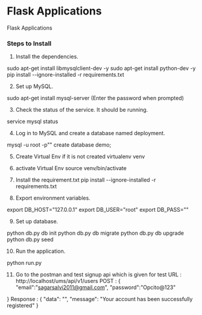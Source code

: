 # Flask Applications
 Flask Applications


### Steps to Install
 1. Install the dependencies.

 sudo apt-get install libmysqlclient-dev -y
 sudo apt-get install python-dev -y
 pip install --ignore-installed -r requirements.txt

2. Set up MySQL.

 sudo apt-get install mysql-server (Enter the password when prompted)
 
3. Check the status of the service. It should be running.

 service mysql status

4. Log in to MySQL and create a database named deployment.

 mysql -u root -p"<password>"
 create database demo;

5. Create Virtual Env if it is not created
    virtualenv venv
    
6. activate Virtual Env
   source venv/bin/activate
   
7. Install the requirement.txt
   pip install --ignore-installed -r requirements.txt

8. Export environment variables.

 export DB_HOST="127.0.0.1"
 export DB_USER="root"
 export DB_PASS="<password>"
  
9. Set up database.

 python db.py db init
 python db.py db migrate
 python db.py db upgrade
 python db.py seed

10. Run the application.

 python run.py
 
11. Go to the postman and test signup api which is given for test
    URL  : http://localhost/ums/api/v1/users
    POST : {
	"email":"sagarsalvi2011@gmail.com",
	"password":"Opcito@123"
	
 }
    Response : {
    "data": "",
    "message": "Your account has been successfully registered"
  }





